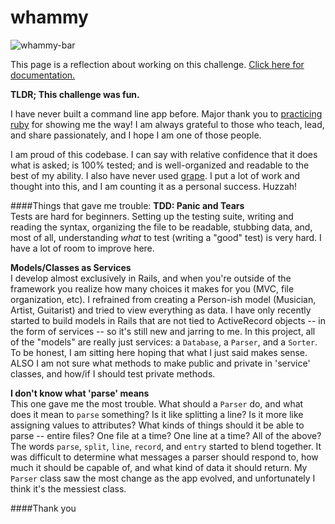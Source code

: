# whammy
![whammy-bar](http://imgur.com/OGKaalF.gif)   

This page is a reflection about working on this challenge. [Click here for documentation.](https://github.com/teedang19/whammy/wiki)

**TLDR; This challenge was fun.**

I have never built a command line app before. Major thank you to [practicing ruby](https://practicingruby.com/articles/building-unix-style-command-line-applications) for showing me the way! I am always grateful to those who teach, lead, and share passionately, and I hope I am one of those people.

I am proud of this codebase. I can say with relative confidence that it does what is asked; is 100% tested; and is well-organized and readable to the best of my ability. I also have never used [grape](https://github.com/intridea/grape). I put a lot of work and thought into this, and I am counting it as a personal success. Huzzah!

####Things that gave me trouble:
**TDD: Panic and Tears**   
Tests are hard for beginners. Setting up the testing suite, writing and reading the syntax, organizing the file to be readable, stubbing data, and, most of all, understanding *what* to test (writing a "good" test) is very hard. I have a lot of room to improve here.

**Models/Classes as Services**   
I develop almost exclusively in Rails, and when you're outside of the framework you realize how many choices it makes for you (MVC, file organization, etc). I refrained from creating a Person-ish model (Musician, Artist, Guitarist) and tried to view everything as data. I have only recently started to build models in Rails that are not tied to ActiveRecord objects -- in the form of services -- so it's still new and jarring to me. In this project, all of the "models" are really just services: a ``Database``, a ``Parser``, and a ``Sorter``. To be honest, I am sitting here hoping that what I just said makes sense. ALSO I am not sure what methods to make public and private in 'service' classes, and how/if I should test private methods.

**I don't know what 'parse' means**   
This one gave me the most trouble. What should a ``Parser`` do, and what does it mean to ``parse`` something? Is it like splitting a line? Is it more like assigning values to attributes? What kinds of things should it be able to parse -- entire files? One file at a time? One line at a time? All of the above? The words ``parse``, ``split``, ``line``, ``record``, and ``entry`` started to blend together. It was difficult to determine what messages a parser should respond to, how much it should be capable of, and what kind of data it should return. My ``Parser`` class saw the most change as the app evolved, and unfortunately I think it's the messiest class.

####Thank you